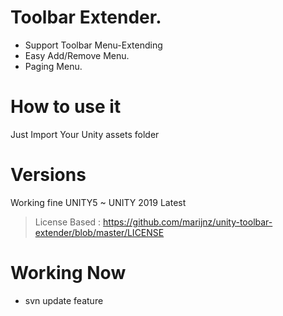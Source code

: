 
 # Toolbar Extender.
 
 * Support Toolbar Menu-Extending
 * Easy Add/Remove Menu.
 * Paging Menu.


 # How to use it 
 
 Just Import Your Unity assets folder 
 
 # Versions 
 Working fine UNITY5 ~ UNITY 2019 Latest  
> License Based : https://github.com/marijnz/unity-toolbar-extender/blob/master/LICENSE

 # Working Now
 * svn update feature

